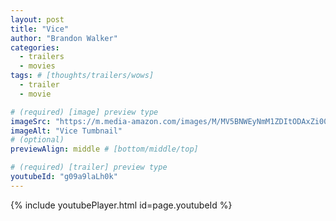 ```yaml
---
layout: post
title: "Vice"
author: "Brandon Walker"
categories:
  - trailers
  - movies
tags: # [thoughts/trailers/wows]
  - trailer
  - movie

# (required) [image] preview type
imageSrc: "https://m.media-amazon.com/images/M/MV5BNWEyNmM1ZDItODAxZi00ZmY5LTlmZDMtZWM0Y2IyODk3ODkxXkEyXkFqcGdeQXVyNjUwNzk3NDc@._V1_.jpg"
imageAlt: "Vice Tumbnail"
# (optional)
previewAlign: middle # [bottom/middle/top]

# (required) [trailer] preview type
youtubeId: "g09a9laLh0k"
---
```



{% include youtubePlayer.html id=page.youtubeId %}

<br>
